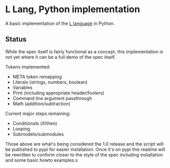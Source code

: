 # L Lang, Python implementation

A basic implementation of the [L language](https://github.com/brickrefinery/l-lang-spec) in Python.

## Status

While the spec itself is fairly functional as a concept, this implementation is not yet where it can be a full demo of the spec itself.

Tokens implemented:

* META token remapping
* Literals (strings, numbers, boolean)
* Variables
* Print (including appropriate header/footers)
* Command line argument passthrough
* Math (addition/subtraction)

Current major steps remaining:

* Conditionals (if/then)
* Looping
* Submodels/submodules

Those above are what's being considered the 1.0 release and the script will be published to pypi for easier installation. Once it's on pypi this readme will be rewritten to conform closer to the style of the spec including installation and some basic howto examples.s